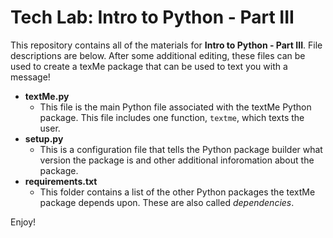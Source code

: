 # Tech Lab: Intro to Python - Part III

This repository contains all of the materials for **Intro to Python - Part III**. File descriptions are below. After some additional editing, these files can be used to create a texMe package that can be used to text you with a message!

- **textMe.py**
	- This file is the main Python file associated with the textMe Python package. This file includes one function, `textme`, which texts the user.
- **setup.py**
	- This is a configuration file that tells the Python package builder what version the package is and other additional inforomation about the package.
- **requirements.txt**
	- This folder contains a list of the other Python packages the textMe package depends upon. These are also called *dependencies*.

Enjoy!
